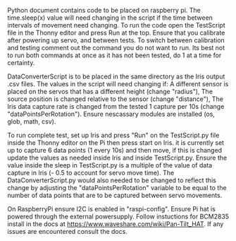 Python document contains code to be placed on raspberry pi.
The time.sleep(x) value will need changing in the script if the time between intervals of movement need changing.
To run the code open the TestScript file in the Thonny editor and press Run at the top.
Ensure that you calibrate after powering up servo, and between tests.
To switch between calibration and testing comment out the command you do not want to run. Its best not to run both commands at once as it has not been tested, do 1 at a time for certainty.

DataConverterScript is to be placed in the same directory as the Iris output .csv files. 
The values in the script will need changing if:
  A different sensor is placed on the servos that has a different height (change "radius"),
  The source position is changed relative to the sensor (change "distance"),
  The Iris data capture rate is changed from the tested 1 capture per 10s (change "dataPointsPerRotation").
Ensure nescassary modules are installed (os, glob, math, csv).

To run complete test, set up Iris and press "Run" on the TestScript.py file inside the Thonny editor on the Pi then press start on Iris. it is currently set up to capture 6 data points (1 every 10s) and then move, if this is changed update the values as needed inside Iris and inside TestScript.py. Ensure the value inside the sleep in TestScript.py is a multiple of the value of data capture in Iris (- 0.5 to account for servo move time). The DataConverterScript.py would also needed to be changed to reflect this change by adjusting the "dataPointsPerRotation" variable to be equal to the number of data points that are to be captured between servo movements.

On RaspberryPi ensure I2C is enabled in "raspi-config".
Ensure Pi hat is powered through the external powersupply.
Follow instuctions for BCM2835 install in the docs at https://www.waveshare.com/wiki/Pan-Tilt_HAT.
If any issues are encountered consult the docs.
